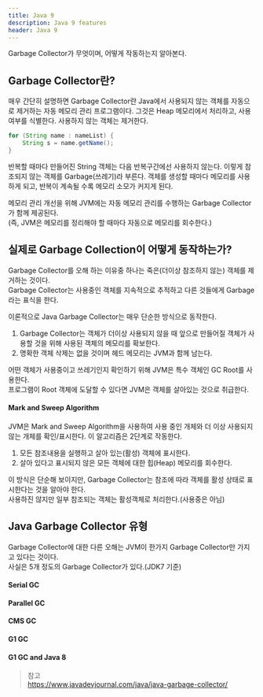 ```yaml
---
title: Java 9
description: Java 9 features
header: Java 9
---
```


Garbage Collector가 무엇이며, 어떻게 작동하는지 알아본다.

## Garbage Collector란?

매우 간단히 설명하면 Garbage Collector란 Java에서 사용되지 않는 객체를 자동으로 제거하는 자동 메모리 관리 프로그램이다.
그것은 Heap 메모리에서 처리하고, 사용여부를 식별한다. 사용하지 않는 객체는 제거한다.

```java
for (String name : nameList) {
    String s = name.getName();
}
```

반복할 때마다 만들어진 String 객체는 다음 반복구간에선 사용하지 않는다. 이렇게 참조되지 않는 객체를 Garbage(쓰레기)라 부른다. 
객체를 생성할 때마다 메모리를 사용하게 되고, 반복이 계속될 수록 메모리 소모가 커지게 된다.

메모리 관리 개선을 위해 JVM에는 자동 메모리 관리를 수행하는 Garbage Collector가 함께 제공된다.<br/>
(즉, JVM은 메모리를 정리해야 할 때마다 자동으로 메모리를 회수한다.)


## 실제로 Garbage Collection이 어떻게 동작하는가?

Garbage Collector를 오해 하는 이유중 하나는 죽은(더이상 참조하지 않는) 객체를 제거하는 것이다.<br/>
Garbage Collector는 사용중인 객체를 지속적으로 추적하고 다른 것들에게 Garbage라는 표식을 한다.

이론적으로 Java Garbage Collector는 매우 단순한 방식으로 동작한다.

1. Garbage Collector는 객체가 더이상 사용되지 않을 때 앞으로 만들어질 객체가 사용할 것을 위해 사용된 객체의 메모리를 확보한다.
2. 명확한 객체 삭제는 없을 것이며 헤드 메모리는 JVM과 함께 남는다.

어떤 객체가 사용중이고 쓰레기인지 확인하기 위해 JVM은 특수 객체인 GC Root를 사용한다.<br/>
프로그램이 Root 객체에 도달할 수 있다면 JVM은 객체를 살아있는 것으로 취급한다.

#### Mark and Sweep Algorithm

JVM은 Mark and Sweep Algorithm을 사용하여 사용 중인 개체와 더 이상 사용되지 않는 개체를 확인/표시한다. 이 알고리즘은 2단계로 작동한다.

1. 모든 참조내용을 실행하고 살아 있는(활성) 객체에 표시한다.
2. 살아 있다고 표시되지 않은 모든 객체에 대한 힙(Heap) 메모리를 회수한다.

이 방식은 단순해 보이지만, Garbage Collector는 참조에 따라 객체를 활성 상태로 표시한다는 것을 알아야 한다.<br/>
사용하진 않지만 일부 참조되는 객체는 활성객체로 처리한다.(사용중은 아님)


## Java Garbage Collector 유형

Garbage Collector에 대한 다른 오해는 JVM이 한가지 Garbage Collector만 가지고 있다는 것이다.<br/>
사실은 5개 정도의 Garbage Collector가 있다.(JDK7 기준)

#### Serial GC



#### Parallel GC

#### CMS GC

#### G1 GC

#### G1 GC and Java 8


> 참고<br/>
> https://www.javadevjournal.com/java/java-garbage-collector/
